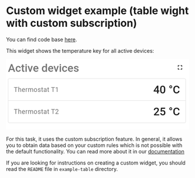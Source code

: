 Custom widget example (table wight with custom subscription)
=====================

You can find code base [here](../../src/examples/example-table-with-custom-subscription).

This widget shows the temperature key for all active devices:

![general-view.png](../images/example-table-with-custom-subscription-images/general-view.png)

For this task, it uses the custom subscription feature.
In general, it allows you to obtain data based on your custom rules which is not possible with the default functionality. You can read more about it in our [documentation](https://thingsboard.io/docs/pe/user-guide/contribution/widgets-development/#custom-subscriptions)

If you are looking for instructions on creating a custom widget, you should read the ```README``` file in ```example-table``` directory.

